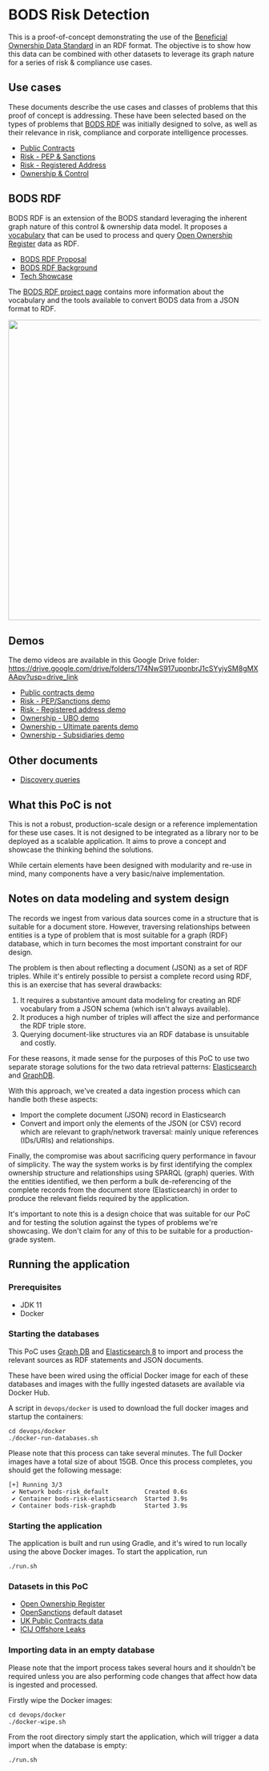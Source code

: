 # BODS Risk Detection

This is a proof-of-concept demonstrating the use of the [Beneficial Ownership Data Standard](https://www.openownership.org/en/topics/beneficial-ownership-data-standard/)
in an RDF format. The objective is to show how this data can be combined with 
other datasets to leverage its graph nature for a series of risk & compliance use cases.

## Use cases
These documents describe the use cases and classes of problems that this proof of concept is addressing. These have been
selected based on the types of problems that [BODS RDF](#bods-rdf) was initially designed to solve, as well as their relevance in risk,
compliance and corporate intelligence processes.

* [Public Contracts](docs/use-cases/public-contracts.md)
* [Risk - PEP & Sanctions](docs/use-cases/risk-pep-sanctions.md)
* [Risk - Registered Address](docs/use-cases/risk-registered-address.md)
* [Ownership & Control](docs/use-cases/ownership-and-control.md) 

## BODS RDF
BODS RDF is an extension of the BODS standard leveraging the inherent graph nature of this control & ownership data model.
It proposes a [vocabulary](https://github.com/cosmin-marginean/kbods/tree/main/kbods-rdf/src/main/resources/vocabulary)
that can be used to process and query [Open Ownership Register](https://register.openownership.org/download) data as RDF.

* [BODS RDF Proposal](https://docs.google.com/document/d/1vej-UkK7QtmfKrmU6aD15vceIzJDsCv1jbHCJWgn9hs/edit)
* [BODS RDF Background](https://world.hey.com/cos/an-rdf-vocabulary-for-beneficial-ownership-data-7a762fe1)
* [Tech Showcase](https://github.com/cosmin-marginean/bods-rdf/blob/main/docs/OO-TechShowcase-May2022.pdf)

The [BODS RDF project page](https://github.com/cosmin-marginean/kbods/tree/main/kbods-rdf) contains more information
about the vocabulary and the tools available to convert BODS data from a JSON format to RDF.

<img width="600" src="https://user-images.githubusercontent.com/2995576/216779559-64e9e754-efdb-44bd-8b9a-a1f87c643332.png">

## Demos

The demo videos are available in this Google Drive folder: https://drive.google.com/drive/folders/174NwS917uponbrJ1cSYyjySM8gMXAApv?usp=drive_link

* [Public contracts demo](https://drive.google.com/file/d/10VOnx_073Su4KwnDDIgRwIr0Lp4n05hz/view?usp=drive_link)
* [Risk - PEP/Sanctions demo](https://drive.google.com/file/d/1LRqfMuaQriMdqGA8T8jY3Ga6-iwDnHYw/view?usp=drive_link)
* [Risk - Registered address demo](https://drive.google.com/file/d/1FdeKT4ky5tGWdGxfc1qq28exNZTa4p6Y/view?usp=drive_link)
* [Ownership - UBO demo](https://drive.google.com/file/d/18lG9LSm6xAZzXAhBugPA1P-wIPR3ijsq/view?usp=drive_link)
* [Ownership - Ultimate parents demo](https://drive.google.com/file/d/1FPGz1fsTUnfsUxtb9hhAqBpjXJJhjcsI/view?usp=drive_link)
* [Ownership - Subsidiaries demo](https://drive.google.com/file/d/1hINxKzmPTui7MSXCzVpFfIgAS_TaHzqt/view?usp=drive_link)

## Other documents
 * [Discovery queries](data/discovery)

## What this PoC is not
This is not a robust, production-scale design or a reference implementation for these use cases. It is not designed
to be integrated as a library nor to be deployed as a scalable application. It aims to prove a concept and showcase the
thinking behind the solutions.

While certain elements have been designed with modularity and re-use in mind, many components have a very basic/naive implementation.

## Notes on data modeling and system design
The records we ingest from various data sources come in a structure that is suitable for a
document store. However, traversing relationships between entities is a type of problem that is most suitable
for a graph (RDF) database, which in turn becomes the most important constraint for our design.

The problem is then about reflecting a document (JSON) as a set of RDF triples. While it's entirely possible
to persist a complete record using RDF, this is an exercise that has several drawbacks:
1. It requires a substantive amount data modeling for creating an RDF vocabulary from a JSON schema (which isn't always available).
2. It produces a high number of triples will affect the size and performance the RDF triple store.
3. Querying document-like structures via an RDF database is unsuitable and costly.

For these reasons, it made sense for the purposes of this PoC to use two separate storage
solutions for the two data retrieval patterns:
[Elasticsearch](https://www.elastic.co/elasticsearch/) and [GraphDB](https://www.ontotext.com/products/graphdb/).

With this approach, we've created a data ingestion process which can handle both these aspects:
* Import the complete document (JSON) record in Elasticsearch
* Convert and import only the elements of the JSON (or CSV) record which are relevant to graph/network traversal: mainly unique references (IDs/URIs) and relationships.

Finally, the compromise was about sacrificing query performance in favour of simplicity.
The way the system works is by first identifying the
complex ownership structure and relationships using SPARQL (graph) queries. With the entities identified, we then perform
a bulk de-referencing of the complete records from the document store (Elasticsearch) in order to produce the relevant fields
required by the application.

It's important to note this is a design choice that was suitable for our PoC and for testing the solution against the types
of problems we're showcasing. We don't claim for any of this to be suitable for a production-grade system.

## Running the application
### Prerequisites
 * JDK 11
 * Docker

### Starting the databases
This PoC uses [Graph DB](https://www.ontotext.com/products/graphdb/) and [Elasticsearch 8](https://www.elastic.co/elasticsearch/)
to import and process the relevant sources as RDF statements and JSON documents.

These have been wired using the official Docker image for each of these databases and images with the fullly ingested
datasets are available via Docker Hub.

A script in `devops/docker` is used to download the full docker images and startup the containers:
```shell
cd devops/docker
./docker-run-databases.sh
```
Please note that this process can take several minutes. The full Docker images have a total size of about 15GB.
Once this process completes, you should get the following message:
```shell
[+] Running 3/3
 ✔ Network bods-risk_default          Created 0.6s
 ✔ Container bods-risk-elasticsearch  Started 3.9s
 ✔ Container bods-risk-graphdb        Started 3.9s
```
 
### Starting the application
The application is built and run using Gradle, and it's wired to run locally using the above Docker images.
To start the application, run
```shell
./run.sh
```

### Datasets in this PoC
* [Open Ownership Register](https://register.openownership.org/download)
* [OpenSanctions](https://www.opensanctions.org/datasets/) default dataset
* [UK Public Contracts data](https://www.contractsfinder.service.gov.uk)
* [ICIJ Offshore Leaks](https://offshoreleaks.icij.org/)

### Importing data in an empty database
Please note that the import process takes several hours and it shouldn't be required
unless you are also performing code changes that affect how data is ingested and processed.

Firstly wipe the Docker images:
```shell
cd devops/docker
./docker-wipe.sh
```

From the root directory simply start the application, which will trigger a data import
when the database is empty:
```shell
./run.sh
```



